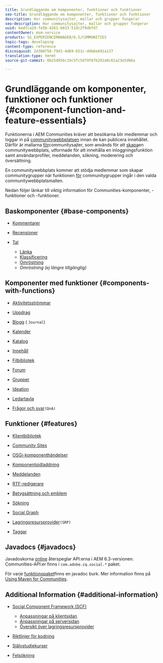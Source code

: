 ```yaml
---
title: Grundläggande om komponenter, funktioner och funktioner
seo-title: Grundläggande om komponenter, funktioner och funktioner
description: Hur communitysajter, mallar och grupper fungerar
seo-description: Hur communitysajter, mallar och grupper fungerar
uuid: 6edfca2d-fe5b-4261-b033-51dc2f9dbfd7
contentOwner: msm-service
products: SG_EXPERIENCEMANAGER/6.5/COMMUNITIES
topic-tags: developing
content-type: reference
discoiquuid: 2d308756-79d1-4d69-b51c-d4b6e692a137
translation-type: tm+mt
source-git-commit: 0b25d956c19c5fc5d79f87b292a0c61a23e5d66a

---
```



# Grundläggande om komponenter, funktioner och funktioner {#component-function-and-feature-essentials}

Funktionerna i AEM Communities kräver att besökarna blir medlemmar och loggar in på [communitywebbplatsen](overview.md#communitiessites) innan de kan publicera innehållet. Därför är mallarna [för](sites.md)communitysajter, som används för att [skapa](sites-console.md)en communitywebbplats, utformade för att innehålla en inloggningsfunktion samt användarprofiler, meddelanden, sökning, moderering och översättning.

En communitywebbplats kommer att stödja medlemmar som skapar communitygrupper när funktionen [för](functions.md#groups-function) communitygrupper ingår i den valda communitywebbplatsmallen.

Nedan följer länkar till viktig information för Communities-komponenter, -funktioner och -funktioner.

## Baskomponenter {#base-components}

* [Kommentarer](essentials-comments.md)
* [Recensioner](reviews-basics.md)
* [Tal](tally.md)

   * [Länka](essentials-liking.md)
   * [Klassificering](rating-basics.md)
   * [Omröstning](essentials-voting.md)
   * *Omröstning (ej längre tillgänglig)*

## Komponenter med funktioner {#components-with-functions}

* [Aktivitetsströmmar](essentials-activities.md)
* [Uppdrag](essentials-assignments.md)
* [Blogg](blog-developer-basics.md) ( `Journal`)

* [Kalender](calendar-basics-for-developers.md)
* [Katalog](catalog-developer-essentials.md)
* [Innehåll](essentials-featured.md)
* [Filbibliotek](essentials-file-library.md)
* [Forum](essentials-forum.md)
* [Grupper](essentials-groups.md)
* [Ideation](ideation.md)
* [Ledartavla](leaderboard.md)
* [Frågor och svar](qna-essentials.md)`(QnA)`

## Funktioner {#features}

* [Klientbibliotek](clientlibs.md)
* [Community Sites](sites-for-developers.md)
* [OSGi-komponenthändelser](events.md)
* [Komponentsidladdning](sideloading.md)
* [Meddelanden](essentials-messaging.md)
* [RTF-redigerare](rte.md)
* [Betygsättning och emblem](configure-scoring.md)
* [Sökning](search-implementation.md)
* [Social Graph](essentials-socialgraph.md)
* [Lagringsresursprovider](srp-and-ugc.md)`(SRP)`

* [Taggar](tag.md)

## Javadocs {#javadocs}

Javadoskorna [online](../../help/sites-developing/reference-materials.md) återspeglar API:erna i AEM 6.3-versionen.
Communities-API:er finns i `com.adobe.cq.social.*` paket.

För varje [funktionspaket](deploy-communities.md#latestfeaturepack)finns en javadoc burk. Mer information finns på [Using Maven for Communities](maven.md#javadocs).

## Additional Information {#additional-information}

* [Social Component Framework (SCF)](scf.md)

   * [Anpassningar på klientsidan](client-customize.md)
   * [Anpassningar på serversidan](server-customize.md)
   * [Översikt över lagringsresursprovider](srp.md)

* [Riktlinjer för kodning](code-guide.md)
* [Självstudiekurser](tutorials.md)
* [Felsökning](troubleshooting.md)

